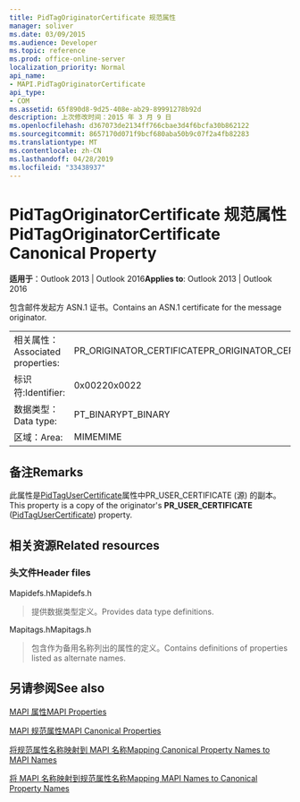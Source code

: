 ```yaml
---
title: PidTagOriginatorCertificate 规范属性
manager: soliver
ms.date: 03/09/2015
ms.audience: Developer
ms.topic: reference
ms.prod: office-online-server
localization_priority: Normal
api_name:
- MAPI.PidTagOriginatorCertificate
api_type:
- COM
ms.assetid: 65f890d8-9d25-408e-ab29-89991278b92d
description: 上次修改时间：2015 年 3 月 9 日
ms.openlocfilehash: d367073de2134ff766cbae3d4f6bcfa30b862122
ms.sourcegitcommit: 8657170d071f9bcf680aba50b9c07f2a4fb82283
ms.translationtype: MT
ms.contentlocale: zh-CN
ms.lasthandoff: 04/28/2019
ms.locfileid: "33438937"
---
```

# <a name="pidtagoriginatorcertificate-canonical-property"></a><span data-ttu-id="6cced-103">PidTagOriginatorCertificate 规范属性</span><span class="sxs-lookup"><span data-stu-id="6cced-103">PidTagOriginatorCertificate Canonical Property</span></span>

  
  
<span data-ttu-id="6cced-104">**适用于**：Outlook 2013 | Outlook 2016</span><span class="sxs-lookup"><span data-stu-id="6cced-104">**Applies to**: Outlook 2013 | Outlook 2016</span></span> 
  
<span data-ttu-id="6cced-105">包含邮件发起方 ASN.1 证书。</span><span class="sxs-lookup"><span data-stu-id="6cced-105">Contains an ASN.1 certificate for the message originator.</span></span>
  
|||
|:-----|:-----|
|<span data-ttu-id="6cced-106">相关属性：</span><span class="sxs-lookup"><span data-stu-id="6cced-106">Associated properties:</span></span>  <br/> |<span data-ttu-id="6cced-107">PR_ORIGINATOR_CERTIFICATE</span><span class="sxs-lookup"><span data-stu-id="6cced-107">PR_ORIGINATOR_CERTIFICATE</span></span>  <br/> |
|<span data-ttu-id="6cced-108">标识符:</span><span class="sxs-lookup"><span data-stu-id="6cced-108">Identifier:</span></span>  <br/> |<span data-ttu-id="6cced-109">0x0022</span><span class="sxs-lookup"><span data-stu-id="6cced-109">0x0022</span></span>  <br/> |
|<span data-ttu-id="6cced-110">数据类型：</span><span class="sxs-lookup"><span data-stu-id="6cced-110">Data type:</span></span>  <br/> |<span data-ttu-id="6cced-111">PT_BINARY</span><span class="sxs-lookup"><span data-stu-id="6cced-111">PT_BINARY</span></span>  <br/> |
|<span data-ttu-id="6cced-112">区域：</span><span class="sxs-lookup"><span data-stu-id="6cced-112">Area:</span></span>  <br/> |<span data-ttu-id="6cced-113">MIME</span><span class="sxs-lookup"><span data-stu-id="6cced-113">MIME</span></span>  <br/> |
   
## <a name="remarks"></a><span data-ttu-id="6cced-114">备注</span><span class="sxs-lookup"><span data-stu-id="6cced-114">Remarks</span></span>

<span data-ttu-id="6cced-115">此属性是[PidTagUserCertificate](pidtagusercertificate-canonical-property.md)属性中PR_USER_CERTIFICATE (源) 的副本。 </span><span class="sxs-lookup"><span data-stu-id="6cced-115">This property is a copy of the originator's **PR_USER_CERTIFICATE** ([PidTagUserCertificate](pidtagusercertificate-canonical-property.md)) property.</span></span>
  
## <a name="related-resources"></a><span data-ttu-id="6cced-116">相关资源</span><span class="sxs-lookup"><span data-stu-id="6cced-116">Related resources</span></span>

### <a name="header-files"></a><span data-ttu-id="6cced-117">头文件</span><span class="sxs-lookup"><span data-stu-id="6cced-117">Header files</span></span>

<span data-ttu-id="6cced-118">Mapidefs.h</span><span class="sxs-lookup"><span data-stu-id="6cced-118">Mapidefs.h</span></span>
  
> <span data-ttu-id="6cced-119">提供数据类型定义。</span><span class="sxs-lookup"><span data-stu-id="6cced-119">Provides data type definitions.</span></span>
    
<span data-ttu-id="6cced-120">Mapitags.h</span><span class="sxs-lookup"><span data-stu-id="6cced-120">Mapitags.h</span></span>
  
> <span data-ttu-id="6cced-121">包含作为备用名称列出的属性的定义。</span><span class="sxs-lookup"><span data-stu-id="6cced-121">Contains definitions of properties listed as alternate names.</span></span>
    
## <a name="see-also"></a><span data-ttu-id="6cced-122">另请参阅</span><span class="sxs-lookup"><span data-stu-id="6cced-122">See also</span></span>



[<span data-ttu-id="6cced-123">MAPI 属性</span><span class="sxs-lookup"><span data-stu-id="6cced-123">MAPI Properties</span></span>](mapi-properties.md)
  
[<span data-ttu-id="6cced-124">MAPI 规范属性</span><span class="sxs-lookup"><span data-stu-id="6cced-124">MAPI Canonical Properties</span></span>](mapi-canonical-properties.md)
  
[<span data-ttu-id="6cced-125">将规范属性名称映射到 MAPI 名称</span><span class="sxs-lookup"><span data-stu-id="6cced-125">Mapping Canonical Property Names to MAPI Names</span></span>](mapping-canonical-property-names-to-mapi-names.md)
  
[<span data-ttu-id="6cced-126">将 MAPI 名称映射到规范属性名称</span><span class="sxs-lookup"><span data-stu-id="6cced-126">Mapping MAPI Names to Canonical Property Names</span></span>](mapping-mapi-names-to-canonical-property-names.md)

